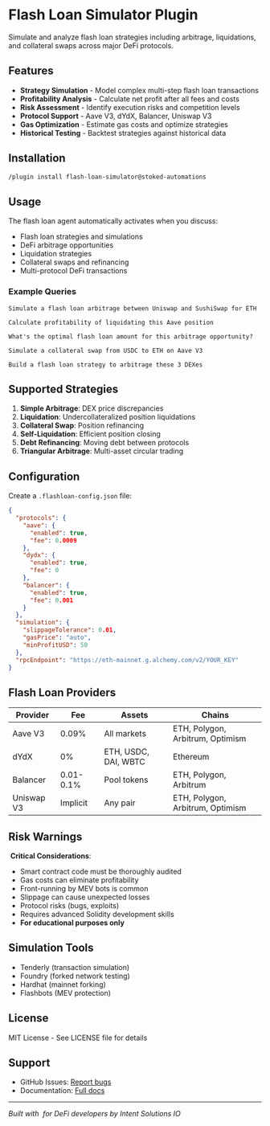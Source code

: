 # Flash Loan Simulator Plugin

Simulate and analyze flash loan strategies including arbitrage, liquidations, and collateral swaps across major DeFi protocols.

## Features

- **Strategy Simulation** - Model complex multi-step flash loan transactions
- **Profitability Analysis** - Calculate net profit after all fees and costs
- **Risk Assessment** - Identify execution risks and competition levels
- **Protocol Support** - Aave V3, dYdX, Balancer, Uniswap V3
- **Gas Optimization** - Estimate gas costs and optimize strategies
- **Historical Testing** - Backtest strategies against historical data

## Installation

```bash
/plugin install flash-loan-simulator@stoked-automations
```

## Usage

The flash loan agent automatically activates when you discuss:
- Flash loan strategies and simulations
- DeFi arbitrage opportunities
- Liquidation strategies
- Collateral swaps and refinancing
- Multi-protocol DeFi transactions

### Example Queries

```
Simulate a flash loan arbitrage between Uniswap and SushiSwap for ETH

Calculate profitability of liquidating this Aave position

What's the optimal flash loan amount for this arbitrage opportunity?

Simulate a collateral swap from USDC to ETH on Aave V3

Build a flash loan strategy to arbitrage these 3 DEXes
```

## Supported Strategies

1. **Simple Arbitrage**: DEX price discrepancies
2. **Liquidation**: Undercollateralized position liquidations
3. **Collateral Swap**: Position refinancing
4. **Self-Liquidation**: Efficient position closing
5. **Debt Refinancing**: Moving debt between protocols
6. **Triangular Arbitrage**: Multi-asset circular trading

## Configuration

Create a `.flashloan-config.json` file:

```json
{
  "protocols": {
    "aave": {
      "enabled": true,
      "fee": 0.0009
    },
    "dydx": {
      "enabled": true,
      "fee": 0
    },
    "balancer": {
      "enabled": true,
      "fee": 0.001
    }
  },
  "simulation": {
    "slippageTolerance": 0.01,
    "gasPrice": "auto",
    "minProfitUSD": 50
  },
  "rpcEndpoint": "https://eth-mainnet.g.alchemy.com/v2/YOUR_KEY"
}
```

## Flash Loan Providers

| Provider | Fee | Assets | Chains |
|----------|-----|--------|--------|
| Aave V3 | 0.09% | All markets | ETH, Polygon, Arbitrum, Optimism |
| dYdX | 0% | ETH, USDC, DAI, WBTC | Ethereum |
| Balancer | 0.01-0.1% | Pool tokens | ETH, Polygon, Arbitrum |
| Uniswap V3 | Implicit | Any pair | ETH, Polygon, Arbitrum, Optimism |

## Risk Warnings

️ **Critical Considerations**:
- Smart contract code must be thoroughly audited
- Gas costs can eliminate profitability
- Front-running by MEV bots is common
- Slippage can cause unexpected losses
- Protocol risks (bugs, exploits)
- Requires advanced Solidity development skills
- **For educational purposes only**

## Simulation Tools

- Tenderly (transaction simulation)
- Foundry (forked network testing)
- Hardhat (mainnet forking)
- Flashbots (MEV protection)

## License

MIT License - See LICENSE file for details

## Support

- GitHub Issues: [Report bugs](https://github.com/AndroidNextdoor/stoked-automations/issues)
- Documentation: [Full docs](https://docs.claude-code-plugins.com)

---

*Built with ️ for DeFi developers by Intent Solutions IO*

